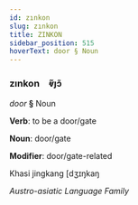 ```yaml
---
id: zınkon
slug: zınkon
title: ZINKON
sidebar_position: 515
hoverText: door § Noun
---
```


### zınkon&emsp;<span kind="abugida">ⱴ̃ȷɔ̃</span>

*door* **§** Noun

**Verb**: to be a door/gate

**Noun**: door/gate

**Modifier**: door/gate-related

Khasi jingkang [dʒɪŋkaŋ

*Austro-asiatic Language Family*